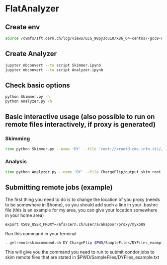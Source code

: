 # FlatAnalyzer

## Create env

```bash
source /cvmfs/sft.cern.ch/lcg/views/LCG_98py3cu10/x86_64-centos7-gcc8-opt/setup.sh
```

## Create Analyzer

```bash
jupyter nbconvert --to script Skimmer.ipynb
jupyter nbconvert --to script Analyzer.ipynb

```

## Check basic options

```bash
python Skimmer.py -h
python Analyzer.py -h
````


## Basic interactive usage (also possible to run on remote files interactively, if proxy is generated)

### Skimming
```bash
time python Skimmer.py --name 'DY' --file 'root://xrootd-cms.infn.it///store/mc/RunIIFall17NanoAODv7/DYJetsToLL_M-50_TuneCP5_13TeV-madgraphMLM-pythia8/NANOAODSIM/PU2017RECOSIMstep_12Apr2018_Nano02Apr2020_102X_mc2017_realistic_v8-v1/110000/12AAE61E-F886-B24E-8F62-57765FBC2CE9.root' --saveroot --outfolder 'ChargeFlip' --outsuffix 'skim' --branchlist '(ChargeFlip_Category|MyElectron_eta|MyElectron_pt)'
```

### Analysis
```bash
time python Analyzer.py --name 'DY' --file ChargeFlip/output_skim.root --outfolder ChargeFlip_plots

```

## Submitting remote jobs (example)

The first thing you need to do is to change the location of you proxy (needs to be somewhere in $home), so you should add such a line in your .bashrc file (this is an example for my area, you can give your location somewhere in your home area)

```
export X509_USER_PROXY=/afs/cern.ch/user/a/akapoor/proxy/myx509

```

Run this command in your terminal
```bash
. getremoteskimcommand.sh DY ChargeFlip $PWD/SampleFiles/DYFiles_example.txt
```

This will give you the command you need to run to submit condor jobs to skim remote files that are stated in $PWD/SampleFiles/DYFiles_example.txt